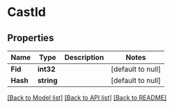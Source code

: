 # CastId

## Properties
Name | Type | Description | Notes
------------ | ------------- | ------------- | -------------
**Fid** | **int32** |  | [default to null]
**Hash** | **string** |  | [default to null]

[[Back to Model list]](../README.md#documentation-for-models) [[Back to API list]](../README.md#documentation-for-api-endpoints) [[Back to README]](../README.md)

